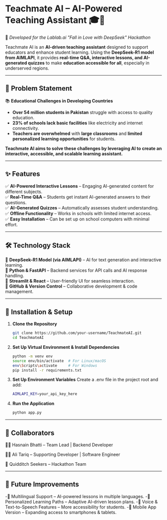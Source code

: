 # **Teachmate AI – AI-Powered Teaching Assistant** 🎓🤖  
🚀 *Developed for the Lablab.ai "Fall in Love with DeepSeek" Hackathon*  

Teachmate AI is an **AI-driven teaching assistant** designed to support educators and enhance student learning. Using the **DeepSeek-R1 model from AIMLAPI**, it provides **real-time Q&A, interactive lessons, and AI-generated quizzes** to make **education accessible for all**, especially in underserved regions.  

---

## **📌 Problem Statement**  
📚 **Educational Challenges in Developing Countries**  
- **Over 54 million students in Pakistan** struggle with access to quality education.  
- **23% of schools lack basic facilities** like electricity and internet connectivity.  
- **Teachers are overwhelmed** with **large classrooms** and **limited personalized learning opportunities** for students.  

**Teachmate AI aims to solve these challenges by leveraging AI to create an interactive, accessible, and scalable learning assistant.**  

---

## **✨ Features**  
✅ **AI-Powered Interactive Lessons** – Engaging AI-generated content for different subjects.  
✅ **Real-Time Q&A** – Students get instant AI-generated answers to their questions.  
✅ **AI-Generated Quizzes** – Automatically assesses student understanding.  
✅ **Offline Functionality** – Works in schools with limited internet access.  
✅ **Easy Installation** – Can be set up on school computers with minimal effort.  

---

## **🛠️ Technology Stack**  
🔹 **DeepSeek-R1 Model (via AIMLAPI)** – AI for text generation and interactive learning.  
🔹 **Python & FastAPI** – Backend services for API calls and AI response handling.  
🔹 **Streamlit & React** – User-friendly UI for seamless interaction.  
🔹 **GitHub & Version Control** – Collaborative development & code management.  

---

## **🚀 Installation & Setup**  
1. **Clone the Repository**  
   ```bash
   git clone https://github.com/your-username/TeachmateAI.git
   cd TeachmateAI

2. **Set Up Virtual Environment & Install Dependencies**  
   ```bash
   python -m venv env
   source env/bin/activate  # For Linux/macOS
   env\Scripts\activate     # For Windows
   pip install -r requirements.txt

3. **Set Up Environment Variables**
   Create a .env file in the project root and add:
   ```bash
   AIMLAPI_KEY=your_api_key_here
   
4. **Run the Application**
   ```bash
   python app.py

---

## **🤝 Collaborators**
👨‍💻 Hasnain Bhatti – Team Lead | Backend Developer

👨‍💻 Ali Tariq – Supporting Developer | Software Engineer

👥 Quidditch Seekers – Hackathon Team

---

## **📌 Future Improvements**
-🔹 Multilingual Support – AI-powered lessons in multiple languages.
-🔹 Personalized Learning Paths – Adaptive AI-driven lesson plans.
-🔹 Voice & Text-to-Speech Features – More accessibility for students.
-🔹 Mobile App Version – Expanding access to smartphones & tablets.
